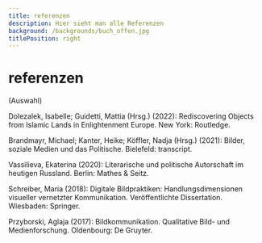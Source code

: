 ```yaml
---
title: referenzen
description: Hier sieht man alle Referenzen
background: /backgrounds/buch_offen.jpg
titlePosition: right
---
```

# referenzen

(Auswahl)

Dolezalek, Isabelle; Guidetti, Mattia (Hrsg.) (2022): Rediscovering Objects from Islamic Lands in Enlightenment Europe. New York: Routledge.

Brandmayr, Michael; Kanter, Heike; Köffler, Nadja (Hrsg.) (2021): Bilder, soziale Medien und das Politische. Bielefeld: transcript.

Vassilieva, Ekaterina (2020): Literarische und politische Autorschaft im heutigen Russland. Berlin: Mathes & Seitz.  

Schreiber, Maria (2018): Digitale Bildpraktiken: Handlungsdimensionen visueller vernetzter Kommunikation. Veröffentlichte Dissertation. Wiesbaden: Springer.  

Przyborski, Aglaja (2017): Bildkommunikation. Qualitative Bild- und Medienforschung. Oldenbourg: De Gruyter.  

